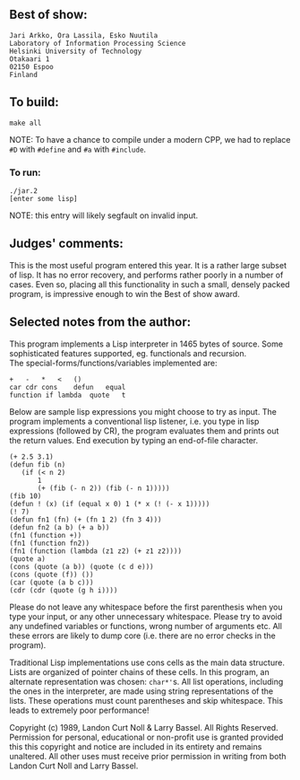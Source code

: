 ## Best of show:

	Jari Arkko, Ora Lassila, Esko Nuutila
	Laboratory of Information Processing Science
	Helsinki University of Technology
	Otakaari 1
	02150 Espoo
	Finland

## To build:

	make all

NOTE: To have a chance to compile under a modern CPP, we had to
replace `#D` with `#define` and `#a` with `#include`.


### To run:


	./jar.2
	[enter some lisp]

NOTE: this entry will likely segfault on invalid input.

## Judges' comments:

This is the most useful program entered this year. It is a
rather large subset of lisp.  It has no error recovery, and
performs rather poorly in a number of cases.  Even so, placing
all this functionality in such a small, densely packed program,
is impressive enough to win the Best of show award.


## Selected notes from the author:

This program implements a Lisp interpreter in 1465 bytes of source.
Some sophisticated features supported, eg. functionals and recursion.  
The special-forms/functions/variables implemented are:

	+	-	*	<	()	
	car	cdr	cons	defun	equal
	function if	lambda	quote	t

Below are sample lisp expressions you might choose to try as input.
The program implements a conventional lisp listener, i.e. you type in
lisp expressions (followed by CR), the program evaluates them and
prints out the return values. End execution by typing an end-of-file
character.

	(+ 2.5 3.1)
	(defun fib (n)
	   (if (< n 2)
	       1
	       (+ (fib (- n 2)) (fib (- n 1)))))
	(fib 10)
	(defun ! (x) (if (equal x 0) 1 (* x (! (- x 1)))))
	(! 7)
	(defun fn1 (fn) (+ (fn 1 2) (fn 3 4)))
	(defun fn2 (a b) (+ a b))
	(fn1 (function +))
	(fn1 (function fn2))
	(fn1 (function (lambda (z1 z2) (+ z1 z2))))
	(quote a)
	(cons (quote (a b)) (quote (c d e)))
	(cons (quote (f)) ())
	(car (quote (a b c)))
	(cdr (cdr (quote (g h i))))


Please do not leave any whitespace before the first parenthesis when
you type your input, or any other unnecessary whitespace. Please try to
avoid any undefined variables or functions, wrong number of arguments
etc. All these errors are likely to dump core (i.e. there are no error
checks in the program).

Traditional Lisp implementations use cons cells as the main data
structure. Lists are organized of pointer chains of these cells.
In this program, an alternate representation was chosen: `char*'`s.
All list operations, including the ones in the interpreter, are
made using string representations of the lists. These operations
must count parentheses and skip whitespace. This leads to extremely
poor performance!

Copyright (c) 1989, Landon Curt Noll & Larry Bassel.
All Rights Reserved.  Permission for personal, educational or non-profit use is
granted provided this this copyright and notice are included in its entirety
and remains unaltered.  All other uses must receive prior permission in writing
from both Landon Curt Noll and Larry Bassel.
